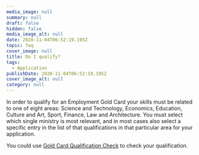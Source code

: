 ```yaml
---
media_image: null
summary: null
draft: false
hidden: false
media_image_alt: null
date: 2020-11-04T06:52:19.195Z
topic: faq
cover_image: null
title: Do I qualify?
tags:
  - Application
publishDate: 2020-11-04T06:52:19.195Z
cover_image_alt: null
category: null
---
```

In order to qualify for an Employment Gold Card your skills must be related to one of eight areas: Science and Technology, Economics, Education, Culture and Art, Sport, Finance, Law and Architecture. You must select which single ministry is most relevant, and in most cases also select a specific entry in the list of that qualifications in that particular area for your application.

You could use [Gold Card Qualification Check](/en/apply/step-1/) to check your qualification.
